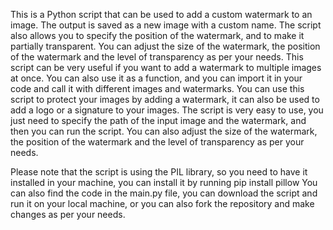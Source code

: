 This is a Python script that can be used to add a custom watermark to an image. The output is saved as a new image with a custom name.  The script also allows you to specify the position of the watermark, and to make it partially transparent.
You can adjust the size of the watermark, the position of the watermark and the level of transparency as per your needs. This script can be very useful if you want to add a watermark to multiple images at once. 
You can also use it as a function, and you can import it in your code and call it with different images and watermarks.  You can use this script to protect your images by adding a watermark, it can also be used to add a logo or a signature to your images.
The script is very easy to use, you just need to specify the path of the input image and the watermark, and then you can run the script. You can also adjust the size of the watermark, the position of the watermark and the level of transparency as per your needs. 

Please note that the script is using the PIL library, so you need to have it installed in your machine, you can install it by running pip install pillow You can also find the code in the main.py file, you can download the script and run it on your local machine, or you can also fork the repository and make changes as per your needs.

